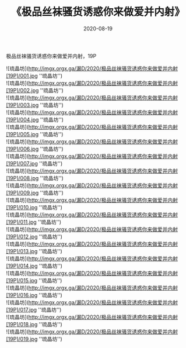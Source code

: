 ﻿---
layout: post
title:  《极品丝袜骚货诱惑你来做爱并内射》
date:   2020-08-19
img: imgx.orgx.ga/漏D/2020/极品丝袜骚货诱惑你来做爱并内射[19P]/000.jpg
categories: [美女, 性感, 泳衣]
---

极品丝袜骚货诱惑你来做爱并内射，19P

![琉晶坊](http://imgx.orgx.ga/漏D/2020/极品丝袜骚货诱惑你来做爱并内射[19P]/001.jpg ''琉晶坊'') <br>
![琉晶坊](http://imgx.orgx.ga/漏D/2020/极品丝袜骚货诱惑你来做爱并内射[19P]/002.jpg ''琉晶坊'') <br>
![琉晶坊](http://imgx.orgx.ga/漏D/2020/极品丝袜骚货诱惑你来做爱并内射[19P]/003.jpg ''琉晶坊'') <br>
![琉晶坊](http://imgx.orgx.ga/漏D/2020/极品丝袜骚货诱惑你来做爱并内射[19P]/004.jpg ''琉晶坊'') <br>
![琉晶坊](http://imgx.orgx.ga/漏D/2020/极品丝袜骚货诱惑你来做爱并内射[19P]/005.jpg ''琉晶坊'') <br>
![琉晶坊](http://imgx.orgx.ga/漏D/2020/极品丝袜骚货诱惑你来做爱并内射[19P]/006.jpg ''琉晶坊'') <br>
![琉晶坊](http://imgx.orgx.ga/漏D/2020/极品丝袜骚货诱惑你来做爱并内射[19P]/007.jpg ''琉晶坊'') <br>
![琉晶坊](http://imgx.orgx.ga/漏D/2020/极品丝袜骚货诱惑你来做爱并内射[19P]/008.jpg ''琉晶坊'') <br>
![琉晶坊](http://imgx.orgx.ga/漏D/2020/极品丝袜骚货诱惑你来做爱并内射[19P]/009.jpg ''琉晶坊'') <br>
![琉晶坊](http://imgx.orgx.ga/漏D/2020/极品丝袜骚货诱惑你来做爱并内射[19P]/010.jpg ''琉晶坊'') <br>
![琉晶坊](http://imgx.orgx.ga/漏D/2020/极品丝袜骚货诱惑你来做爱并内射[19P]/011.jpg ''琉晶坊'') <br>
![琉晶坊](http://imgx.orgx.ga/漏D/2020/极品丝袜骚货诱惑你来做爱并内射[19P]/012.jpg ''琉晶坊'') <br>
![琉晶坊](http://imgx.orgx.ga/漏D/2020/极品丝袜骚货诱惑你来做爱并内射[19P]/013.jpg ''琉晶坊'') <br>
![琉晶坊](http://imgx.orgx.ga/漏D/2020/极品丝袜骚货诱惑你来做爱并内射[19P]/014.jpg ''琉晶坊'') <br>
![琉晶坊](http://imgx.orgx.ga/漏D/2020/极品丝袜骚货诱惑你来做爱并内射[19P]/015.jpg ''琉晶坊'') <br>
![琉晶坊](http://imgx.orgx.ga/漏D/2020/极品丝袜骚货诱惑你来做爱并内射[19P]/016.jpg ''琉晶坊'') <br>
![琉晶坊](http://imgx.orgx.ga/漏D/2020/极品丝袜骚货诱惑你来做爱并内射[19P]/017.jpg ''琉晶坊'') <br>
![琉晶坊](http://imgx.orgx.ga/漏D/2020/极品丝袜骚货诱惑你来做爱并内射[19P]/018.jpg ''琉晶坊'') <br>
![琉晶坊](http://imgx.orgx.ga/漏D/2020/极品丝袜骚货诱惑你来做爱并内射[19P]/019.jpg ''琉晶坊'') <br>
